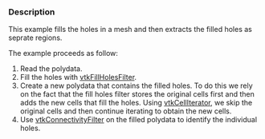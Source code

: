 ### Description
This example fills the holes in a mesh and then extracts the filled holes as seprate regions.

The example proceeds as follow:

1. Read the polydata.
2. Fill the holes with [vtkFillHolesFilter](http://www.vtk.org/doc/nightly/html/classvtkFillHolesFilter.html).
3. Create a new polydata that contains the filled holes. To do this we rely on the fact that the fill holes filter stores the original cells first and then adds the new cells that fill the holes.  Using [vtkCellIterator](http://www.vtk.org/doc/nightly/html/classvtkCellIterator.html), we skip the original cells and then continue iterating to obtain the new cells.
4. Use [vtkConnectivityFilter](http://www.vtk.org/doc/nightly/html/classvtkConnectitivy.html) on the filled polydata to identify the individual holes.
